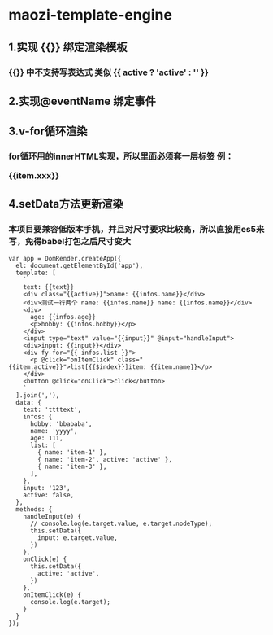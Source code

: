 # maozi-template-engine

## 1.实现 {{}} 绑定渲染模板
### {{}} 中不支持写表达式 类似 {{ active ? 'active' : '' }}

## 2.实现@eventName 绑定事件

## 3.v-for循环渲染
### for循环用的innerHTML实现，所以里面必须套一层标签 例： <div fy-for="{{infos}}"><p>{{item.xxx}}</p></div>

## 4.setData方法更新渲染

### 本项目要兼容低版本手机，并且对尺寸要求比较高，所以直接用es5来写，免得babel打包之后尺寸变大

```
var app = DomRender.createApp({
  el: document.getElementById('app'),
  template: [
    `
    text: {{text}}
    <div class="{{active}}">name: {{infos.name}}</div>
    <div>测试一行两个 name: {{infos.name}} name: {{infos.name}}</div>
    <div>
      age: {{infos.age}}
      <p>hobby: {{infos.hobby}}</p>
    </div>
    <input type="text" value="{{input}}" @input="handleInput">
    <div>input: {{input}}</div>
    <div fy-for="{{ infos.list }}">
      <p @click="onItemClick" class="{{item.active}}">list[{{$index}}]item: {{item.name}}</p>
    </div>
    <button @click="onClick">click</button>
    `
  ].join(','),
  data: {
    text: 'ttttext',
    infos: {
      hobby: 'bbababa',
      name: 'yyyy',
      age: 111,
      list: [
        { name: 'item-1' },
        { name: 'item-2', active: 'active' },
        { name: 'item-3' },
      ],
    },
    input: '123',
    active: false,
  },
  methods: {
    handleInput(e) {
      // console.log(e.target.value, e.target.nodeType);
      this.setData({
        input: e.target.value,
      })
    },
    onClick(e) {
      this.setData({
        active: 'active',
      })
    },
    onItemClick(e) {
      console.log(e.target);
    }
  }
});
```